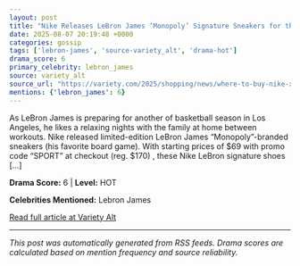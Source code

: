```yaml
---
layout: post
title: "Nike Releases LeBron James ‘Monopoly’ Signature Sneakers for the Board Game’s 90th Anniversary"
date: 2025-08-07 20:19:48 +0000
categories: gossip
tags: ['lebron-james', 'source-variety_alt', 'drama-hot']
drama_score: 6
primary_celebrity: lebron_james
source: variety_alt
source_url: "https://variety.com/2025/shopping/news/where-to-buy-nike-x-hasbro-sneakers-online-1236382743/"
mentions: {'lebron_james': 6}
---
```


As LeBron James is preparing for another of basketball season in Los Angeles, he likes a relaxing nights with the family at home between workouts. Nike released limited-edition LeBron James &#8220;Monopoly&#8221;-branded sneakers (his favorite board game). With starting prices of $69 with promo code &#8220;SPORT&#8221; at checkout (reg. $170) , these Nike LeBron signature shoes [&#8230;]

**Drama Score:** 6 | **Level:** HOT

**Celebrities Mentioned:** Lebron James

[Read full article at Variety Alt](https://variety.com/2025/shopping/news/where-to-buy-nike-x-hasbro-sneakers-online-1236382743/)

---
*This post was automatically generated from RSS feeds. Drama scores are calculated based on mention frequency and source reliability.*
